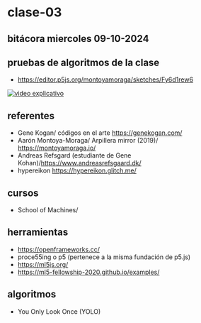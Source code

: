 # clase-03
## bitácora miercoles 09-10-2024

## pruebas de algoritmos de la clase

* <https://editor.p5js.org/montoyamoraga/sketches/Fy6d1rew6>

[![video explicativo](https://raw.githubusercontent.com/pazdurann/2024-uct-inteligencia-artificial-artesanal/main/07-pazdurann/clase-03/capturaVideo.jpg)](https://raw.githubusercontent.com/pazdurann/2024-uct-inteligencia-artificial-artesanal/main/07-pazdurann/clase-03/Recorder_09102024_103740.mp4)

## referentes

* Gene Kogan/ códigos en el arte <https://genekogan.com/>
* Aarón Montoya-Moraga/ Arpillera mirror (2019)/ <https://montoyamoraga.io/>
* Andreas Refsgard (estudiante de Gene Kohan)/<https://www.andreasrefsgaard.dk/>
* hypereikon <https://hypereikon.glitch.me/>

## cursos

* School of Machines/

## herramientas

* <https://openframeworks.cc/>
* proce55ing o p5 (pertenece a la misma fundación de p5.js)
* <https://ml5js.org/>
* <https://ml5-fellowship-2020.github.io/examples/>
  
## algoritmos

* You Only Look Once (YOLO)

  

  
